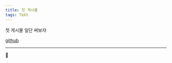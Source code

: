 ```yaml
---
title: 첫 게시물
tags: TeXt
---
```


첫 게시물 일단 써보쟈 

[github](https://mbin96.github.com) 

<!--more-->

---

:thinking:
